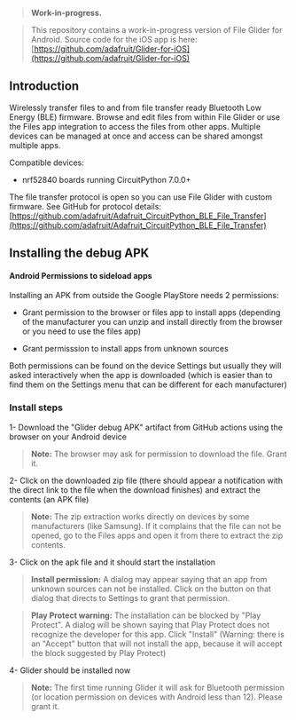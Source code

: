 > **Work-in-progress.** 

> This repository contains a work-in-progress version of File Glider for Android.
Source code for the iOS app is here: [https://github.com/adafruit/Glider-for-iOS](https://github.com/adafruit/Glider-for-iOS)



## Introduction

Wirelessly transfer files to and from file transfer ready Bluetooth
Low Energy (BLE) firmware. Browse and edit files from within File
Glider or use the Files app integration to access the files from other
apps. Multiple devices can be managed at once and access can be shared
amongst multiple apps.

Compatible devices:
* nrf52840 boards running CircuitPython 7.0.0+

The file transfer protocol is open so you can use File Glider with
custom firmware. See GitHub for protocol details:
[https://github.com/adafruit/Adafruit_CircuitPython_BLE_File_Transfer](https://github.com/adafruit/Adafruit_CircuitPython_BLE_File_Transfer)



## Installing the debug APK

#### Android Permissions to sideload apps

Installing an APK from outside the Google PlayStore needs 2 permissions:

- Grant permission to the browser or files app to install apps (depending of the manufacturer you can unzip and install directly from the browser or you need to use the files app)
 
- Grant permisssion to install apps from unknown sources

Both permissions can be found on the device Settings but usually they will asked interactively when the app is downloaded (which is easier than to find them on the Settings menu that can be different for each manufacturer)

### Install steps

1- Download the "Glider debug APK" artifact from GitHub actions using the browser on your Android device

> **Note:** The browser may ask for permission to download the file. Grant it.

2- Click on the downloaded zip file (there should appear a notification with the direct link to the file when the download finishes) and extract the contents (an APK file)

> **Note:** The zip extraction works directly on devices by some manufacturers (like Samsung). If it complains that the file can not be opened, go to the Files apps and open it from there to extract the zip contents.

3- Click on the apk file and it should start the installation

> **Install permission:** A dialog may appear saying that an app from unknown sources can not be installed. Click on the button on that dialog that directs to Settings to grant that permission.  
 
> **Play Protect warning:** The installation can be blocked by "Play Protect". A dialog will be shown saying that Play Protect does not recognize the developer for this app. Click "Install" (Warning: there is an "Accept" button that will not install the app, because it will accept the block suggested by Play Protect)

4- Glider should be installed now

> **Note:** The first time running Glider it will ask for Bluetooth permission (or location permission on devices with Android less than 12). Please grant it.




